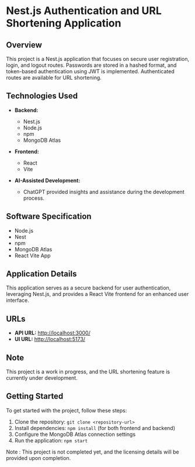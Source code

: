 # Nest.js Authentication and URL Shortening Application

## Overview

This project is a Nest.js application that focuses on secure user registration, login, and logout routes. Passwords are stored in a hashed format, and token-based authentication using JWT is implemented. Authenticated routes are available for URL shortening.

## Technologies Used

- **Backend:**
  - Nest.js
  - Node.js
  - npm
  - MongoDB Atlas

- **Frontend:**
  - React
  - Vite

- **AI-Assisted Development:**
  - ChatGPT provided insights and assistance during the development process.

## Software Specification

- Node.js
- Nest 
- npm
- MongoDB Atlas
- React Vite App

## Application Details

This application serves as a secure backend for user authentication, leveraging Nest.js, and provides a React Vite frontend for an enhanced user interface.

## URLs

- **API URL:** [http://localhost:3000/](http://localhost:3000/)
- **UI URL:** [http://localhost:5173/](http://localhost:5173/)

## Note

This project is a work in progress, and the URL shortening feature is currently under development.

## Getting Started

To get started with the project, follow these steps:

1. Clone the repository: `git clone <repository-url>`
2. Install dependencies: `npm install` (for both frontend and backend)
3. Configure the MongoDB Atlas connection settings
4. Run the application: `npm start`

Note : This project is not completed yet, and the licensing details will be provided upon completion.

